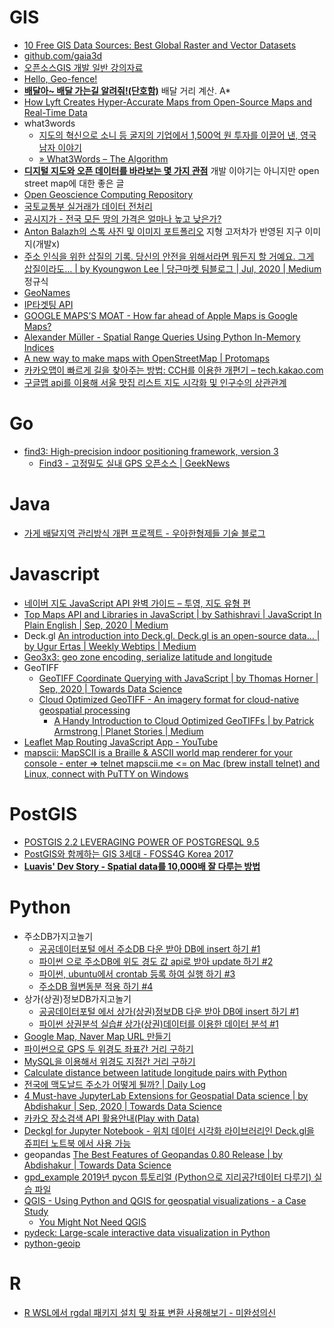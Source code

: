 GIS
===

* [10 Free GIS Data Sources: Best Global Raster and Vector Datasets](http://gisgeography.com/best-free-gis-data-sources-raster-vector/)
* [github.com/gaia3d](https://github.com/gaia3d)
* [오픈소스GIS 개발 일반 강의자료](https://www.slideshare.net/jangbi882/gis-73194454)
* [Hello, Geo-fence!](http://woowabros.github.io/experience/2018/03/31/hello-geofence.html)
* [**배달아~ 배달 가는길 알려줘!(단호함)**](http://woowabros.github.io/experience/2019/02/07/real-distance-finder.html) 배달 거리 계산. A\*
* [How Lyft Creates Hyper-Accurate Maps from Open-Source Maps and Real-Time Data](https://eng.lyft.com/how-lyft-creates-hyper-accurate-maps-from-open-source-maps-and-real-time-data-8dcf9abdd46a)
* what3words
  * [지도의 혁신으로 소니 등 굴지의 기업에서 1,500억 원 투자를 이끌어 낸, 영국 남자 이야기](https://ppss.kr/archives/193927)
  * [» What3Words – The Algorithm](https://cybergibbons.com/security-2/what3words-the-algorithm/)
* [**디지털 지도와 오픈 데이터를 바라보는 몇 가지 관점**](https://medium.com/seoul-libre-maps/%EB%94%94%EC%A7%80%ED%84%B8-%EC%A7%80%EB%8F%84%EC%99%80-%EC%98%A4%ED%94%88%EB%8D%B0%EC%9D%B4%ED%84%B0%EB%A5%BC-%EB%B0%94%EB%9D%BC%EB%B3%B4%EB%8A%94-%EB%AA%87-%EA%B0%80%EC%A7%80-%EA%B4%80%EC%A0%90-76a4bd411168) 개발 이야기는 아니지만 open street map에 대한 좋은 글
* [Open Geoscience Computing Repository](https://github.com/yohanesnuwara/open-geoscience-repository)
* [국토교통부 실거래가 데이터 전처리](https://www.vw-lab.com/80?category=787869)
* [공시지가 - 전국 모든 땅의 가격은 얼마나 높고 낮은가?](https://www.vw-lab.com/76?category=787869)
* [Anton Balazh의 스톡 사진 및 이미지 포트폴리오](https://www.shutterstock.com/ko/g/antartis) 지형 고저차가 반영된 지구 이미지(개발x)
* [주소 인식을 위한 삽질의 기록. 당신의 안전을 위해서라면 뭐든지 할 거예요. 그게 삽질이라도… | by Kyoungwon Lee | 당근마켓 팀블로그 | Jul, 2020 | Medium](https://medium.com/daangn/%EC%A3%BC%EC%86%8C-%EC%9D%B8%EC%8B%9D%EC%9D%84-%EC%9C%84%ED%95%9C-%EC%82%BD%EC%A7%88%EC%9D%98-%EA%B8%B0%EB%A1%9D-df2d8f82d25) 정규식
* [GeoNames](http://www.geonames.org/)
* [IP타겟팅 API](http://www.apistore.co.kr/api/apiView.do?service_seq=329)
* [GOOGLE MAPS’S MOAT - How far ahead of Apple Maps is Google Maps?](https://www.justinobeirne.com/google-maps-moat)
* [Alexander Müller - Spatial Range Queries Using Python In-Memory Indices](https://www.youtube.com/watch?v=_95bSEqMzUA)
* [A new way to make maps with OpenStreetMap | Protomaps](https://protomaps.com/blog/new-way-to-make-maps/)
* [카카오맵이 빠르게 길을 찾아주는 방법: CCH를 이용한 개편기 – tech.kakao.com](https://tech.kakao.com/2021/05/10/kakaomap-cch/)
* [구글맵 api를 이용해 서울 맛집 리스트 지도 시각화 및 인구수의 상관관계](https://speedanddirection.tistory.com/87)

# Go
* [find3: High-precision indoor positioning framework, version 3](https://github.com/schollz/find3)
  * [Find3 - 고정밀도 실내 GPS 오픈소스 | GeekNews](https://news.hada.io/topic?id=3861)

# Java
* [가게 배달지역 관리방식 개편 프로젝트 - 우아한형제들 기술 블로그](https://woowabros.github.io/experience/2021/02/27/s2-project.html)

# Javascript
* [네이버 지도 JavaScript API 완벽 가이드 – 투영, 지도 유형 편](http://d2.naver.com/helloworld/9121395)
* [Top Maps API and Libraries in JavaScript | by Sathishravi | JavaScript In Plain English | Sep, 2020 | Medium](https://medium.com/javascript-in-plain-english/top-maps-api-and-libraries-in-javascript-e01b01ad5d2c)
* Deck.gl [An introduction into Deck.gl. Deck.gl is an open-source data… | by Ugur Ertas | Weekly Webtips | Medium](https://medium.com/weekly-webtips/an-introduction-into-deck-gl-f5c8ae84d9a5)
* [Geo3x3: geo zone encoding, serialize latitude and longitude](https://github.com/taisukef/Geo3x3)
* GeoTIFF
  * [GeoTIFF Coordinate Querying with JavaScript | by Thomas Horner | Sep, 2020 | Towards Data Science](https://towardsdatascience.com/geotiff-coordinate-querying-with-javascript-5e6caaaf88cf)
  * [Cloud Optimized GeoTIFF - An imagery format for cloud-native geospatial processing](https://www.cogeo.org/)
    * [A Handy Introduction to Cloud Optimized GeoTIFFs | by Patrick Armstrong | Planet Stories | Medium](https://medium.com/planet-stories/a-handy-introduction-to-cloud-optimized-geotiffs-1f2c9e716ec3)
* [Leaflet Map Routing JavaScript App - YouTube](https://www.youtube.com/watch?v=F8dnYNTncoU)
* [mapscii: MapSCII is a Braille & ASCII world map renderer for your console - enter => telnet mapscii.me \<= on Mac (brew install telnet) and Linux, connect with PuTTY on Windows](https://github.com/rastapasta/mapscii)

# PostGIS
* [POSTGIS 2.2 LEVERAGING POWER OF POSTGRESQL 9.5](http://www.postgresonline.com/journal/archives/350-PostGIS-2.2-leveraging-power-of-PostgreSQL-9.5.html)
* [PostGIS와 함께하는 GIS 3세대 - FOSS4G Korea 2017](https://www.slideshare.net/jangbi882/postgis-gis-3-foss4g-korea-2017)
* [**Luavis' Dev Story - Spatial data를 10,000배 잘 다루는 방법**](https://b.luavis.kr/server/how-to-deal-with-spatial-data)

# Python
* 주소DB가지고놀기
  * [공공데이터포털 에서 주소DB 다운 받아 DB에 insert 하기 #1](https://stricky.tistory.com/116)
  * [파이썬 으로 주소DB에 위도 경도 값 api로 받아 update 하기 #2](https://stricky.tistory.com/119)
  * [파이썬, ubuntu에서 crontab 등록 하여 실행 하기 #3](https://stricky.tistory.com/134)
  * [주소DB 월변동분 적용 하기 #4](https://stricky.tistory.com/138)
* 상가(상권)정보DB가지고놀기
  * [공공데이터포털 에서 상가(상권)정보DB 다운 받아 DB에 insert 하기 #1](https://stricky.tistory.com/170)
  * [파이썬 상권분석 실습# 상가(상권)데이터를 이용한 데이터 분석 #1](https://stricky.tistory.com/178)
* [Google Map, Naver Map URL 만들기](https://jehyunlee.github.io/2020/04/15/GIS-Python-1-GoogleMapNaverMap/)
* [파이썬으로 GPS 두 위경도 좌표간 거리 구하기](https://stricky.tistory.com/283)
* [MySQL을 이용해서 위경도 지점간 거리 구하기](https://stricky.tistory.com/285)
* [Calculate distance between latitude longitude pairs with Python](https://gist.github.com/rochacbruno/2883505)
* [전국에 맥도날드 주소가 어떻게 될까? | Daily Log](https://jiyeonseo.github.io/2020/08/01/where-is-mcdonald-addr/)
* [4 Must-have JupyterLab Extensions for Geospatial Data science | by Abdishakur | Sep, 2020 | Towards Data Science](https://towardsdatascience.com/4-must-have-jupyterlab-extensions-for-geospatial-data-science-f3cf7822de4b)
* [카카오 장소검색 API 활용안내(Play with Data)](https://www.notion.so/API-Play-with-Data-6156b17b222b4d0ca495a4cc3f2e41c6)
* [Deckgl for Jupyter Notebook - 위치 데이터 시각화 라이브러리인 Deck.gl을 쥬피터 노트북 에서 사용 가능](https://github.com/heumsi/deckgl-jupyter)
* geopandas [The Best Features of Geopandas 0.80 Release | by Abdishakur | Towards Data Science](https://towardsdatascience.com/the-best-features-of-geopandas-0-80-release-87f2d7aa8f5)
* [gpd_example 2019년 pycon 튜토리얼 (Python으로 지리공간데이터 다루기) 실습 파일](https://github.com/rollinstar/gpd_example)
* [QGIS - Using Python and QGIS for geospatial visualizations - a Case Study](https://www.airpair.com/python/posts/using-python-and-qgis-for-geospatial-visualization)
  * [You Might Not Need QGIS](http://blog.webkid.io/you-might-not-need-qgis/)
* [pydeck: Large-scale interactive data visualization in Python](https://github.com/uber/deck.gl/tree/master/bindings/python/pydeck)
* [python-geoip](https://pythonhosted.org/python-geoip/)

# R
* [R WSL에서 rgdal 패키지 설치 및 좌표 변환 사용해보기 - 미완성의신](https://unfinishedgod.netlify.app/2020/12/14/r-wsl%EC%97%90%EC%84%9C-rgdal-%ED%8C%A8%ED%82%A4%EC%A7%80-%EC%84%A4%EC%B9%98-%EB%B0%8F-%EC%A2%8C%ED%91%9C-%EB%B3%80%ED%99%98-%EC%82%AC%EC%9A%A9%ED%95%B4%EB%B3%B4%EA%B8%B0/)
